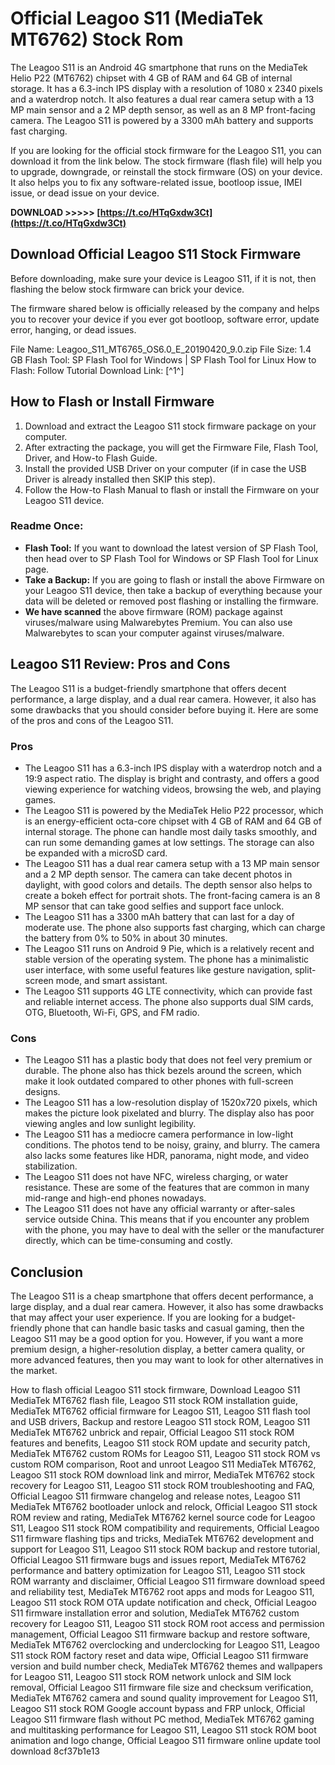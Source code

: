 # Official Leagoo S11 (MediaTek MT6762) Stock Rom
 
The Leagoo S11 is an Android 4G smartphone that runs on the MediaTek Helio P22 (MT6762) chipset with 4 GB of RAM and 64 GB of internal storage. It has a 6.3-inch IPS display with a resolution of 1080 x 2340 pixels and a waterdrop notch. It also features a dual rear camera setup with a 13 MP main sensor and a 2 MP depth sensor, as well as an 8 MP front-facing camera. The Leagoo S11 is powered by a 3300 mAh battery and supports fast charging.
 
If you are looking for the official stock firmware for the Leagoo S11, you can download it from the link below. The stock firmware (flash file) will help you to upgrade, downgrade, or reinstall the stock firmware (OS) on your device. It also helps you to fix any software-related issue, bootloop issue, IMEI issue, or dead issue on your device.
 
**DOWNLOAD &gt;&gt;&gt;&gt;&gt; [https://t.co/HTqGxdw3Ct](https://t.co/HTqGxdw3Ct)**


 
## Download Official Leagoo S11 Stock Firmware
 
Before downloading, make sure your device is Leagoo S11, if it is not, then flashing the below stock firmware can brick your device.
 
The firmware shared below is officially released by the company and helps you to recover your device if you ever got bootloop, software error, update error, hanging, or dead issues.
 
File Name: Leagoo\_S11\_MT6765\_OS6.0\_E\_20190420\_9.0.zip
 File Size: 1.4 GB
 Flash Tool: SP Flash Tool for Windows | SP Flash Tool for Linux
 How to Flash: Follow Tutorial
 Download Link: [^1^]
 
## How to Flash or Install Firmware
 
1. Download and extract the Leagoo S11 stock firmware package on your computer.
2. After extracting the package, you will get the Firmware File, Flash Tool, Driver, and How-to Flash Guide.
3. Install the provided USB Driver on your computer (if in case the USB Driver is already installed then SKIP this step).
4. Follow the How-to Flash Manual to flash or install the Firmware on your Leagoo S11 device.

### Readme Once:

- **Flash Tool:** If you want to download the latest version of SP Flash Tool, then head over to SP Flash Tool for Windows or SP Flash Tool for Linux page.
- **Take a Backup:** If you are going to flash or install the above Firmware on your Leagoo S11 device, then take a backup of everything because your data will be deleted or removed post flashing or installing the firmware.
- **We have scanned** the above firmware (ROM) package against viruses/malware using Malwarebytes Premium. You can also use Malwarebytes to scan your computer against viruses/malware.

## Leagoo S11 Review: Pros and Cons
 
The Leagoo S11 is a budget-friendly smartphone that offers decent performance, a large display, and a dual rear camera. However, it also has some drawbacks that you should consider before buying it. Here are some of the pros and cons of the Leagoo S11.
 
### Pros

- The Leagoo S11 has a 6.3-inch IPS display with a waterdrop notch and a 19:9 aspect ratio. The display is bright and contrasty, and offers a good viewing experience for watching videos, browsing the web, and playing games.
- The Leagoo S11 is powered by the MediaTek Helio P22 processor, which is an energy-efficient octa-core chipset with 4 GB of RAM and 64 GB of internal storage. The phone can handle most daily tasks smoothly, and can run some demanding games at low settings. The storage can also be expanded with a microSD card.
- The Leagoo S11 has a dual rear camera setup with a 13 MP main sensor and a 2 MP depth sensor. The camera can take decent photos in daylight, with good colors and details. The depth sensor also helps to create a bokeh effect for portrait shots. The front-facing camera is an 8 MP sensor that can take good selfies and support face unlock.
- The Leagoo S11 has a 3300 mAh battery that can last for a day of moderate use. The phone also supports fast charging, which can charge the battery from 0% to 50% in about 30 minutes.
- The Leagoo S11 runs on Android 9 Pie, which is a relatively recent and stable version of the operating system. The phone has a minimalistic user interface, with some useful features like gesture navigation, split-screen mode, and smart assistant.
- The Leagoo S11 supports 4G LTE connectivity, which can provide fast and reliable internet access. The phone also supports dual SIM cards, OTG, Bluetooth, Wi-Fi, GPS, and FM radio.

### Cons

- The Leagoo S11 has a plastic body that does not feel very premium or durable. The phone also has thick bezels around the screen, which make it look outdated compared to other phones with full-screen designs.
- The Leagoo S11 has a low-resolution display of 1520x720 pixels, which makes the picture look pixelated and blurry. The display also has poor viewing angles and low sunlight legibility.
- The Leagoo S11 has a mediocre camera performance in low-light conditions. The photos tend to be noisy, grainy, and blurry. The camera also lacks some features like HDR, panorama, night mode, and video stabilization.
- The Leagoo S11 does not have NFC, wireless charging, or water resistance. These are some of the features that are common in many mid-range and high-end phones nowadays.
- The Leagoo S11 does not have any official warranty or after-sales service outside China. This means that if you encounter any problem with the phone, you may have to deal with the seller or the manufacturer directly, which can be time-consuming and costly.

## Conclusion
 
The Leagoo S11 is a cheap smartphone that offers decent performance, a large display, and a dual rear camera. However, it also has some drawbacks that may affect your user experience. If you are looking for a budget-friendly phone that can handle basic tasks and casual gaming, then the Leagoo S11 may be a good option for you. However, if you want a more premium design, a higher-resolution display, a better camera quality, or more advanced features, then you may want to look for other alternatives in the market.
 
How to flash official Leagoo S11 stock firmware,  Download Leagoo S11 MediaTek MT6762 flash file,  Leagoo S11 stock ROM installation guide,  MediaTek MT6762 official firmware for Leagoo S11,  Leagoo S11 flash tool and USB drivers,  Backup and restore Leagoo S11 stock ROM,  Leagoo S11 MediaTek MT6762 unbrick and repair,  Official Leagoo S11 stock ROM features and benefits,  Leagoo S11 stock ROM update and security patch,  MediaTek MT6762 custom ROMs for Leagoo S11,  Leagoo S11 stock ROM vs custom ROM comparison,  Root and unroot Leagoo S11 MediaTek MT6762,  Leagoo S11 stock ROM download link and mirror,  MediaTek MT6762 stock recovery for Leagoo S11,  Leagoo S11 stock ROM troubleshooting and FAQ,  Official Leagoo S11 firmware changelog and release notes,  Leagoo S11 MediaTek MT6762 bootloader unlock and relock,  Official Leagoo S11 stock ROM review and rating,  MediaTek MT6762 kernel source code for Leagoo S11,  Leagoo S11 stock ROM compatibility and requirements,  Official Leagoo S11 firmware flashing tips and tricks,  MediaTek MT6762 development and support for Leagoo S11,  Leagoo S11 stock ROM backup and restore tutorial,  Official Leagoo S11 firmware bugs and issues report,  MediaTek MT6762 performance and battery optimization for Leagoo S11,  Leagoo S11 stock ROM warranty and disclaimer,  Official Leagoo S11 firmware download speed and reliability test,  MediaTek MT6762 root apps and mods for Leagoo S11,  Leagoo S11 stock ROM OTA update notification and check,  Official Leagoo S11 firmware installation error and solution,  MediaTek MT6762 custom recovery for Leagoo S11,  Leagoo S11 stock ROM root access and permission management,  Official Leagoo S11 firmware backup and restore software,  MediaTek MT6762 overclocking and underclocking for Leagoo S11,  Leagoo S11 stock ROM factory reset and data wipe,  Official Leagoo S11 firmware version and build number check,  MediaTek MT6762 themes and wallpapers for Leagoo S11,  Leagoo S11 stock ROM network unlock and SIM lock removal,  Official Leagoo S11 firmware file size and checksum verification,  MediaTek MT6762 camera and sound quality improvement for Leagoo S11,  Leagoo S11 stock ROM Google account bypass and FRP unlock,  Official Leagoo S11 firmware flash without PC method,  MediaTek MT6762 gaming and multitasking performance for Leagoo S11,  Leagoo S11 stock ROM boot animation and logo change,  Official Leagoo S11 firmware online update tool download
 8cf37b1e13
 

